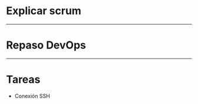 # Explicar scrum

-------------------

# Repaso DevOps

-------------------

# Tareas
- Conexión SSH
